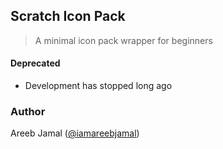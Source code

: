 ## Scratch Icon Pack
> A minimal icon pack wrapper for beginners

#### Deprecated
- Development has stopped long ago

### Author
Areeb Jamal ([@iamareebjamal](https://github.com/iamareebjamal))
